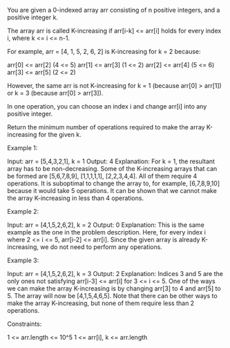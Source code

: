 You are given a 0-indexed array arr consisting of n positive integers, and a
positive integer k.

The array arr is called K-increasing if arr[i-k] <= arr[i] holds for every
index i, where k <= i <= n-1.


For example, arr = [4, 1, 5, 2, 6, 2] is K-increasing for k = 2
because:


arr[0] <= arr[2] (4 <= 5)
arr[1] <= arr[3] (1 <= 2)
arr[2] <= arr[4] (5 <= 6)
arr[3] <= arr[5] (2 <= 2)


However, the same arr is not K-increasing for k = 1 (because arr[0] > arr[1])
or k = 3 (because arr[0] > arr[3]).


In one operation, you can choose an index i and change arr[i] into any
positive integer.

Return the minimum number of operations required to make the array
K-increasing for the given k.


Example 1:


Input: arr = [5,4,3,2,1], k = 1
Output: 4
Explanation:
For k = 1, the resultant array has to be non-decreasing.
Some of the K-increasing arrays that can be formed are [5,6,7,8,9],
[1,1,1,1,1], [2,2,3,4,4]. All of them require 4 operations.
It is suboptimal to change the array to, for example, [6,7,8,9,10] because it
would take 5 operations.
It can be shown that we cannot make the array K-increasing in less than 4
operations.


Example 2:


Input: arr = [4,1,5,2,6,2], k = 2
Output: 0
Explanation:
This is the same example as the one in the problem description.
Here, for every index i where 2 <= i <= 5, arr[i-2] <= arr[i].
Since the given array is already K-increasing, we do not need to perform any
operations.

Example 3:


Input: arr = [4,1,5,2,6,2], k = 3
Output: 2
Explanation:
Indices 3 and 5 are the only ones not satisfying arr[i-3] <= arr[i] for 3 <=
i <= 5.
One of the ways we can make the array K-increasing is by changing arr[3] to 4
and arr[5] to 5.
The array will now be [4,1,5,4,6,5].
Note that there can be other ways to make the array K-increasing, but none of
them require less than 2 operations.



Constraints:


1 <= arr.length <= 10^5
1 <= arr[i], k <= arr.length




